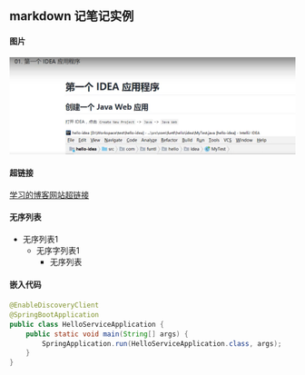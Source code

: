 

## markdown 记笔记实例

#### 图片
![图片1](picture/liweimin/test.png)


#### 超链接
[学习的博客网站超链接](www.funtl.com)

#### 无序列表
* 无序列表1
  * 无序字列表1
    * 无序列表

#### 嵌入代码
```java
@EnableDiscoveryClient
@SpringBootApplication
public class HelloServiceApplication {
    public static void main(String[] args) {
        SpringApplication.run(HelloServiceApplication.class, args);
    }
}
```
